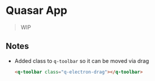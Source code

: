 # Quasar App

> WIP

## Notes

- Added class to `q-toolbar` so it can be moved via drag
  ```html
  <q-toolbar class="q-electron-drag"></q-toolbar>
  ```
